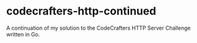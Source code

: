 # codecrafters-http-continued
A continuation of my solution to the CodeCrafters HTTP Server Challenge written in Go.
